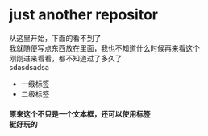 <h1>just another repositor</h1> 
<p>从这里开始，下面的看不到了<br>
我就随便写点东西放在里面，我也不知道什么时候再来看这个<br>	
刚刚进来看看，都不知道过了多久了<br>
sdasdsadsa<p>
<ul>
        <li>一级标签</li>
        <li>二级标签</li>
</ul>

<h4>原来这个不只是一个文本框，还可以使用标签<br>挺好玩的</h4>
